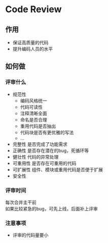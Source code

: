 # Code Review

## 作用
- 保证高质量的代码
- 提升编码人员的水平

## 如何做
### 评审什么
- 规范性
  - 编码风格统一
  - 代码可读性
  - 注释清晰全面
  - 命名是否合理
  - 重用代码是否抽出
  - 代码块是否有更优雅的写法
  - ...
- 完整性
  是否完成了功能需求
- 正确性
  是否存在潜在的bug，死循环等
- 健壮性
  代码的异常处理
- 可重用性
  是否存在可重用的代码
- 可扩展性
  组件、模块或重用代码是否便于扩展
- 安全性
### 评审时间
每次合并主干前  
如果比较紧急的bug，可先上线，后面补上评审  
### 注意事项
- 评审的代码量要小
